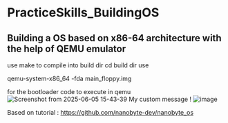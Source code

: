 # PracticeSkills_BuildingOS
## Building a OS based on x86-64 architecture with the help of QEMU emulator 


use make to compile into build dir
cd build dir 
use 

qemu-system-x86_64 -fda main_floppy.img 

for the bootloader code to execute in qemu 
![Screenshot from 2025-06-05 15-43-39](https://github.com/user-attachments/assets/cb482ac7-adb1-4048-ad9b-04322a59eafb)
My custom message !
![image](https://github.com/user-attachments/assets/676d6a9a-2fbf-4007-8b2c-74a40bae38ca)



Based on tutorial : https://github.com/nanobyte-dev/nanobyte_os 

